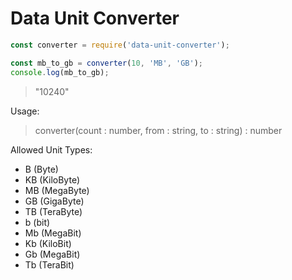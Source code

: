 # Data Unit Converter

```javascript
const converter = require('data-unit-converter');

const mb_to_gb = converter(10, 'MB', 'GB');
console.log(mb_to_gb);
```
> "10240"

Usage:

> converter(count : number, from : string, to : string) : number

Allowed Unit Types:
 * B (Byte)
 * KB (KiloByte)
 * MB (MegaByte)
 * GB (GigaByte)
 * TB (TeraByte)
 * b (bit)
 * Mb (MegaBit)
 * Kb (KiloBit)
 * Gb (MegaBit)
 * Tb (TeraBit)
